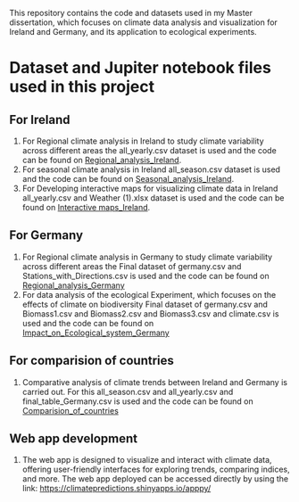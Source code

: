 This repository contains the code and datasets used in my Master dissertation, which focuses on climate data analysis and visualization for Ireland and Germany, and its application to ecological experiments.

# Dataset and Jupiter notebook files used in this project 
## For Ireland
1. For Regional climate analysis in Ireland to study climate variability across different areas the all_yearly.csv dataset is used  and the code can be found on [Regional_analysis_Ireland](https://nbviewer.org/github/roshan36691/Studying-Ireland-s-Climate-Change-Indices/blob/main/Code/Regional_analysis_Ireland.ipynb).
2. For seasonal climate analysis in Ireland all_season.csv dataset is used and the code can be found on [Seasonal_analysis_Ireland](https://nbviewer.org/github/roshan36691/Studying-Ireland-s-Climate-Change-Indices/blob/main/Code/Seasonal_analysis_Ireland.ipynb).
3. For Developing interactive maps for visualizing climate data in Ireland  all_yearly.csv and Weather (1).xlsx dataset is used and the code can be found on [Interactive maps_Ireland](https://nbviewer.org/github/roshan36691/Studying-Ireland-s-Climate-Change-Indices/blob/main/Code/Interactive%20maps_Ireland.ipynb).

## For Germany
1. For Regional climate analysis in Germany to study climate variability across different areas the Final dataset of germany.csv and Stations_with_Directions.csv is used and the code can be found on [Regional_analysis_Germany](https://nbviewer.org/github/roshan36691/Studying-Ireland-s-Climate-Change-Indices/blob/main/Code/Regional_analysis_Germany.ipynb)
2. For data analysis of the ecological Experiment, which focuses on the effects of climate on biodiversity Final dataset of germany.csv and Biomass1.csv and Biomass2.csv and Biomass3.csv and climate.csv is used and the code can be found on [Impact_on_Ecological_system_Germany](https://nbviewer.org/github/roshan36691/Studying-Ireland-s-Climate-Change-Indices/blob/main/Code/Impact_on_Ecological_system_Germany.ipynb)

## For comparision of countries
1. Comparative analysis of climate trends between Ireland and Germany is carried out. For this all_season.csv and all_yearly.csv and final_table_Germany.csv is used and the code can be found on [Comparision_of_countries](https://nbviewer.org/github/roshan36691/Studying-Ireland-s-Climate-Change-Indices/blob/main/Code/Comparision_of_countries.ipynb)

## Web app development
1. The web app is designed to visualize and interact with climate data, offering user-friendly interfaces for exploring trends, comparing indices, and more. The web app deployed can be accessed directly by using the link: https://climatepredictions.shinyapps.io/apppy/

